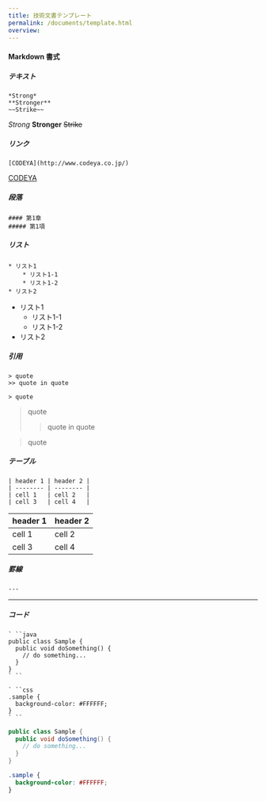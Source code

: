 ```yaml
---
title: 技術文書テンプレート
permalink: /documents/template.html
overview:
---
```


#### Markdown 書式

##### テキスト

```
*Strong*
**Stronger**
~~Strike~~
```

*Strong*
**Stronger**
~~Strike~~

##### リンク

```
[CODEYA](http://www.codeya.co.jp/)
```

[CODEYA](http://www.codeya.co.jp/)

##### 段落

```
#### 第1章
##### 第1項
```

##### リスト

```
* リスト1
    * リスト1-1
    * リスト1-2
* リスト2
```

* リスト1
    * リスト1-1
    * リスト1-2
* リスト2

##### 引用

```
> quote
>> quote in quote

> quote
```

> quote
>> quote in quote

> quote

##### テーブル

```
| header 1 | header 2 |
| -------- | -------- |
| cell 1   | cell 2   |
| cell 3   | cell 4   |
```

| header 1 | header 2 |
| -------- | -------- |
| cell 1   | cell 2   |
| cell 3   | cell 4   |

##### 罫線

```
---
```

---

##### コード

```
` ``java
public class Sample {
  public void doSomething() {
    // do something...
  }
}
` ``

` ``css
.sample {
  background-color: #FFFFFF;
}
` ``
```

```java
public class Sample {
  public void doSomething() {
    // do something...
  }
}
```

```css
.sample {
  background-color: #FFFFFF;
}
```
